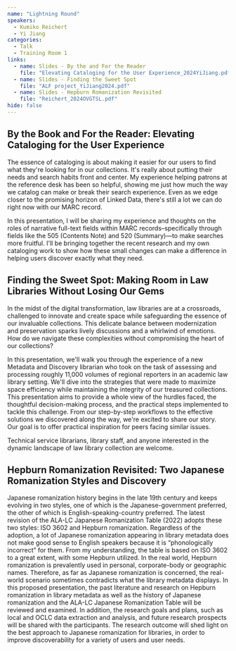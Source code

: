 ```yaml
---
name: "Lightning Round"
speakers:
  - Kumiko Reichert
  - Yi Jiang
categories:
  - Talk
  - Training Room 1
links:
  - name: Slides - By the and For the Reader
    file: "Elevating Cataloging for the User Experience_2024YiJiang.pdf"
  - name: Slides - Finding the Sweet Spot
    file: "ALF project_YiJiang2024.pdf"
  - name: Slides - Hepburn Romanization Revisited
    file: "Reichert_2024OVGTSL.pdf"
hide: false
---
```


## By the Book and For the Reader: Elevating Cataloging for the User Experience

The essence of cataloging is about making it easier for our users to find what they're looking for in our collections. It's really about putting their needs and search habits front and center. My experience helping patrons at the reference desk has been so helpful, showing me just how much the way we catalog can make or break their search experience. Even as we edge closer to the promising horizon of Linked Data, there's still a lot we can do right now with our MARC record.

In this presentation, I will be sharing my experience and thoughts on the roles of narrative full-text fields within MARC records–specifically through fields like the 505 (Contents Note) and 520 (Summary)—to make searches more fruitful. I'll be bringing together the recent research and my own cataloging work to show how these small changes can make a difference in helping users discover exactly what they need.

## Finding the Sweet Spot: Making Room in Law Libraries Without Losing Our Gems

In the midst of the digital transformation, law libraries are at a crossroads, challenged to innovate and create space while safeguarding the essence of our invaluable collections. This delicate balance between modernization and preservation sparks lively discussions and a whirlwind of emotions. How do we navigate these complexities without compromising the heart of our collections?

In this presentation, we'll walk you through the experience of a new Metadata and Discovery librarian who took on the task of assessing and processing roughly 11,000 volumes of regional reporters in an academic law library setting. We'll dive into the strategies that were made to maximize space efficiency while maintaining the integrity of our treasured collections. This presentation aims to provide a whole view of the hurdles faced, the thoughtful decision-making process, and the practical steps implemented to tackle this challenge. From our step-by-step workflows to the effective solutions we discovered along the way, we're excited to share our story. Our goal is to offer practical inspiration for peers facing similar issues. 

Technical service librarians, library staff, and anyone interested in the dynamic landscape of law library collection are welcome.

## Hepburn Romanization Revisited: Two Japanese Romanization Styles and Discovery

Japanese romanization history begins in the late 19th century and keeps evolving in two styles, one of which is the Japanese-government preferred, the other of which is English-speaking-country preferred. The latest revision of the ALA-LC Japanese Romanization Table (2022) adopts these two styles: ISO 3602 and Hepburn romanization. Regardless of the adoption, a lot of Japanese romanization appearing in library metadata does not make good sense to English speakers because it is “phonologically incorrect” for them. From my understanding, the table is based on ISO 3602 to a great extent, with some Hepburn utilized. In the real world, Hepburn romanization is prevalently used in personal, corporate-body or geographic names. Therefore, as far as Japanese romanization is concerned, the real-world scenario sometimes contradicts what the library metadata displays. In this proposed presentation, the past literature and research on Hepburn romanization in library metadata as well as the history of Japanese romanization and the ALA-LC Japanese Romanization Table will be reviewed and examined. In addition, the research goals and plans, such as local and OCLC data extraction and analysis, and future research prospects will be shared with the participants. The research outcome will shed light on the best approach to Japanese romanization for libraries, in order to improve discoverability for a variety of users and user needs.